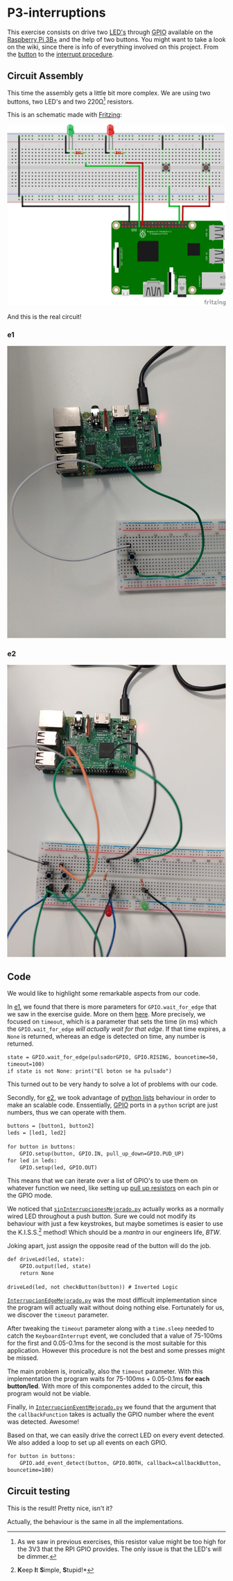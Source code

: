 # P3-interruptions

This exercise consists on drive two [LED's](https://github.com/clases-julio/p1-introrpi-pwm-dgarciac2021/wiki/LED) through [GPIO](https://github.com/clases-julio/p1-introrpi-pwm-dgarciac2021/wiki/GPIO) available on the [Raspberry Pi 3B+](https://github.com/clases-julio/p1-introrpi-pwm-dgarciac2021/wiki/Raspberry-Pi#raspberry-pi-3b) and the help of two buttons. You might want to take a look on the wiki, since there is info of everything involved on this project. From the [button](https://github.com/clases-julio/p3-interruptions-dgarciac2021/wiki/Button) to the [interrupt procedure](https://github.com/clases-julio/p3-interruptions-dgarciac2021/wiki/Interrupt).

## Circuit Assembly

This time the assembly gets a little bit more complex. We are using two buttons, two LED's and two 220Ω[^1] resistors.

This is an schematic made with [Fritzing](https://fritzing.org/):

![Schematic](./doc/img/schematic.png)

And this is the real circuit!

### e1

![e1 aerial view](./doc/img/e1-aerial-view.jpg)

### e2

![e2 aerial view](./doc/img/e2-aerial-view.jpg)

## Code

We would like to highlight some remarkable aspects from our code.

In [e1](./src/e1/interrupcionEdgeBueno.py), we found that there is more parameters for `GPIO.wait_for_edge` that we saw in the exercise guide. More on them [here](https://sourceforge.net/p/raspberry-gpio-python/wiki/Inputs/). More precisely, we focused on `timeout`, which is a parameter that sets the time (in ms) which the `GPIO.wait_for_edge` *will actually wait for that edge*. If that time expires, a `None` is returned, whereas an edge is detected on time, any number is returned.

```python3
state = GPIO.wait_for_edge(pulsadorGPIO, GPIO.RISING, bouncetime=50, timeout=100)
if state is not None: print("El boton se ha pulsado")
```

This turned out to be very handy to solve a lot of problems with our code.

Secondly, for [e2](./src/e2), we took advantage of [python lists](https://www.w3schools.com/python/python_lists.asp) behaviour in order to make an scalable code. Enssentially, [GPIO](https://github.com/clases-julio/p1-introrpi-pwm-dgarciac2021/wiki/GPIO) ports in a `python` script are just numbers, thus we can operate with them.

```python3
buttons = [button1, button2]
leds = [led1, led2]

for button in buttons:
    GPIO.setup(button, GPIO.IN, pull_up_down=GPIO.PUD_UP)
for led in leds:
    GPIO.setup(led, GPIO.OUT)
```

This means that we can iterate over a list of GPIO's to use them on whatever function we need, like setting up [pull up resistors](https://github.com/clases-julio/p3-interruptions-dgarciac2021/wiki/Pull-Up-Down) on each pin or the GPIO mode.

We noticed that [`sinInterrupcionesMejorado.py`](./src/e2/sinInterrupcionesMejorado.py) actually works as a normally wired LED throughout a push button. Sure we could not modify its behaviour with just a few keystrokes, but maybe sometimes is easier to use the K.I.S.S.[^2] method! Which should be a *mantra* in our engineers life, *BTW*.

Joking apart, just assign the opposite read of the button will do the job.

```python3
def driveLed(led, state):
    GPIO.output(led, state)
    return None

driveLed(led, not checkButton(button)) # Inverted Logic
```

[`InterrupcionEdgeMejorado.py`](./src/e2/InterrupcionEdgeMejorado.py) was the most difficult implementation since the program will actually wait without doing nothing else. Fortunately for us, we discover the `timeout` parameter.

After tweaking the `timeout` parameter along with a `time.sleep` needed to catch the `KeyboardInterrupt` event, we concluded that a value of 75-100ms for the first and 0.05-0.1ms for the second is the most suitable for this application. However this procedure is not the best and some presses might be missed.

The main problem is, ironically, also the `timeout` parameter. With this implementation the program waits for 75-100ms + 0.05-0.1ms **for each button/led**. With more of this componentes added to the circuit, this program would not be viable. 

Finally, in [`InterrupcionEventMejorado.py`](./src/e2/InterrupcionEventMejorado.py) we found that the argument that the `callbackFunction` takes is actually the GPIO number where the event was detected. Awesome!

Based on that, we can easily drive the correct LED on every event detected. We also added a loop to set up all events on each GPIO.

```python3
for button in buttons:
    GPIO.add_event_detect(button, GPIO.BOTH, callback=callbackButton, bouncetime=100)

```

## Circuit testing

This is the result! Pretty nice, isn't it?

Actually, the behaviour is the same in all the implementations.

[^1]: As we saw in previous exercises, this resistor value might be too high for the 3V3 that the RPI GPIO provides. The only issue is that the LED's will be dimmer.
[^2]: **K**eep **I**t **S**imple, **S**tupid!*
